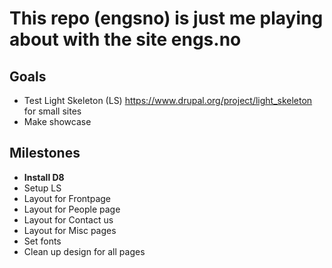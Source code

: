 # This repo (engsno) is just me playing about with the site engs.no

## Goals
* Test Light Skeleton (LS) https://www.drupal.org/project/light_skeleton for small sites
* Make showcase 

## Milestones

* **Install D8**
* Setup LS
* Layout for Frontpage
* Layout for People page
* Layout for Contact us
* Layout for Misc pages
* Set fonts
* Clean up design for all pages

